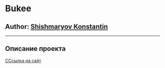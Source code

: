 # Bukee
## Author: [Shishmaryov Konstantin](https://github.com/shishmaryovkonstantin/)
----------------
Описание проекта
----------------
[CСсылка на сайт](https://shishmaryovkonstantin.github.io/Bukee/dist/index.html)
